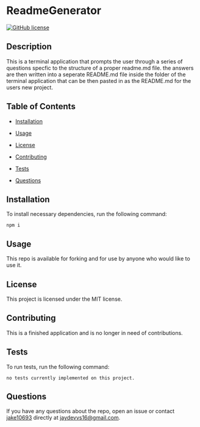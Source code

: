 
# ReadmeGenerator
[![GitHub license](https://img.shields.io/badge/license-MIT-blue.svg)](https://github.com/jake10693/readme-gen)

## Description

This is a terminal application that prompts the user through a series of questions specfic to the structure of a proper readme.md file. the answers are then written into a seperate README.md file inside the folder of the terminal application that can be then pasted in as the README.md for the users new project. 

## Table of Contents 

* [Installation](#installation)

* [Usage](#usage)

* [License](#license)

* [Contributing](#contributing)

* [Tests](#tests)

* [Questions](#questions)

## Installation

To install necessary dependencies, run the following command:

```
npm i
```

## Usage

This repo is available for forking and for use by anyone who would like to use it. 

## License

This project is licensed under the MIT license.
  
## Contributing

This is a finished application and is no longer in need of contributions. 

## Tests

To run tests, run the following command:

```
no tests currently implemented on this project. 
```

## Questions

If you have any questions about the repo, open an issue or contact [jake10693](undefined) directly at jaydevvs16@gmail.com.

